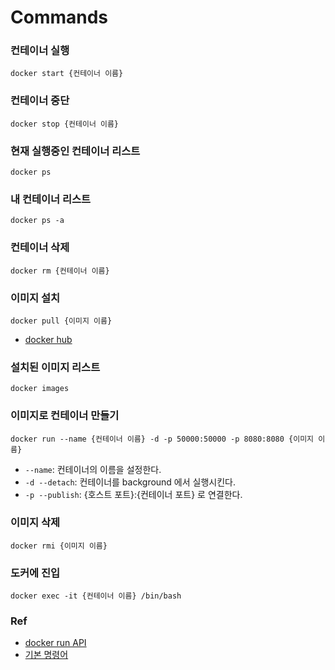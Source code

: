 # Commands

### 컨테이너 실행

```shell
docker start {컨테이너 이름}
```

### 컨테이너 중단

```shell
docker stop {컨테이너 이름}
```

### 현재 실행중인 컨테이너 리스트

```shell
docker ps
```

### 내 컨테이너 리스트

```shell
docker ps -a
```

### 컨테이너 삭제

```shell
docker rm {컨테이너 이름}
```



### 이미지 설치 

```shell
docker pull {이미지 이름}
```

- [docker hub](https://hub.docker.com/)

### 설치된 이미지 리스트

```shell
docker images
```

### 이미지로 컨테이너 만들기

```shell
docker run --name {컨테이너 이름} -d -p 50000:50000 -p 8080:8080 {이미지 이름}
```
- `--name`: 컨테이너의 이름을 설정한다.
- `-d --detach`: 컨테이너를 background 에서 실행시킨다.
- `-p --publish`: {호스트 포트}:{컨테이너 포트} 로 연결한다.

### 이미지 삭제

```shell
docker rmi {이미지 이름}
```



### 도커에 진입

```shell
docker exec -it {컨테이너 이름} /bin/bash
```



### Ref

- [docker run API](https://docs.docker.com/engine/reference/commandline/run/)
- [기본 명령어](https://calyfactory.github.io/docke에대해-알아보자/)